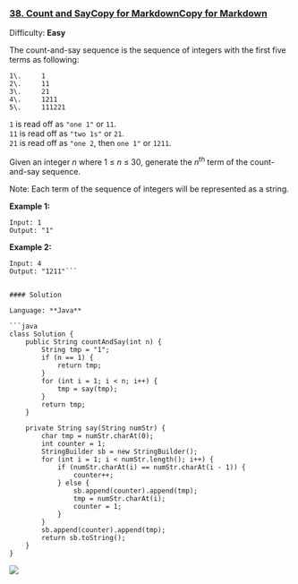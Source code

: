 ### [38\. Count and SayCopy for MarkdownCopy for Markdown](https://leetcode.com/problems/count-and-say/)

Difficulty: **Easy**


The count-and-say sequence is the sequence of integers with the first five terms as following:

```
1\.     1
2\.     11
3\.     21
4\.     1211
5\.     111221
```

`1` is read off as `"one 1"` or `11`.  
`11` is read off as `"two 1s"` or `21`.  
`21` is read off as `"one 2`, then `one 1"` or `1211`.

Given an integer _n_ where 1 ≤ _n_ ≤ 30, generate the _n_<sup>th</sup> term of the count-and-say sequence.

Note: Each term of the sequence of integers will be represented as a string.

**Example 1:**

```
Input: 1
Output: "1"
```

**Example 2:**

```
Input: 4
Output: "1211"```


#### Solution

Language: **Java**

```java
class Solution {
    public String countAndSay(int n) {
        String tmp = "1";
        if (n == 1) {
            return tmp;
        }
        for (int i = 1; i < n; i++) {
            tmp = say(tmp);
        }
        return tmp;
    }
​
    private String say(String numStr) {
        char tmp = numStr.charAt(0);
        int counter = 1;
        StringBuilder sb = new StringBuilder();
        for (int i = 1; i < numStr.length(); i++) {
            if (numStr.charAt(i) == numStr.charAt(i - 1)) {
                counter++;
            } else {
                sb.append(counter).append(tmp);
                tmp = numStr.charAt(i);
                counter = 1;
            }
        }
        sb.append(counter).append(tmp);
        return sb.toString();
    }
}
```
![](https://ws4.sinaimg.cn/large/006tKfTcgy1g1ao5345dcj311e0niq6k.jpg)